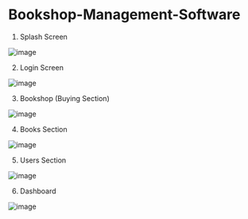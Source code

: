 # Bookshop-Management-Software

1. Splash Screen

![image](https://user-images.githubusercontent.com/59476093/123914257-d533cf00-d99c-11eb-97ed-34ea8f161d21.png)



2. Login Screen

![image](https://user-images.githubusercontent.com/59476093/123914399-fbf20580-d99c-11eb-9ace-1bbcba217bec.png)



3. Bookshop (Buying Section)

![image](https://user-images.githubusercontent.com/59476093/123914482-11672f80-d99d-11eb-8566-0b82982a7aa8.png)



4. Books Section

![image](https://user-images.githubusercontent.com/59476093/123914541-2348d280-d99d-11eb-95a6-b4fbfd94d7a6.png)



5. Users Section

![image](https://user-images.githubusercontent.com/59476093/123914617-3491df00-d99d-11eb-9cd7-18c98cc3bb65.png)



6. Dashboard

![image](https://user-images.githubusercontent.com/59476093/123914685-48d5dc00-d99d-11eb-9a41-42dd97b1ebc3.png)



